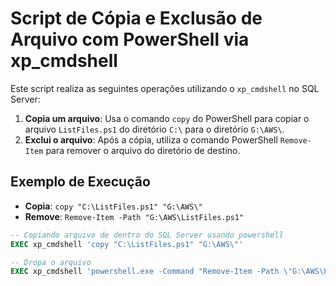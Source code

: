 # Script de Cópia e Exclusão de Arquivo com PowerShell via xp_cmdshell

Este script realiza as seguintes operações utilizando o `xp_cmdshell` no SQL Server:

1. **Copia um arquivo**: Usa o comando `copy` do PowerShell para copiar o arquivo `ListFiles.ps1` do diretório `C:\` para o diretório `G:\AWS\`.
2. **Exclui o arquivo**: Após a cópia, utiliza o comando PowerShell `Remove-Item` para remover o arquivo do diretório de destino.

## Exemplo de Execução
- **Copia**: `copy "C:\ListFiles.ps1" "G:\AWS\"`
- **Remove**: `Remove-Item -Path "G:\AWS\ListFiles.ps1"`

```SQL
-- Copiando arquivo de dentro do SQL Server usando powershell
EXEC xp_cmdshell 'copy "C:\ListFiles.ps1" "G:\AWS\"'
```

```SQL
-- Dropa o arquivo
EXEC xp_cmdshell 'powershell.exe -Command "Remove-Item -Path \"G:\AWS\ListFiles.ps1\""'
```